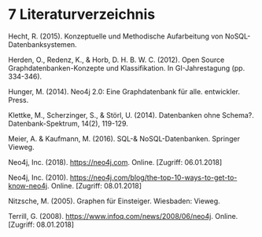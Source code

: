 # 7 Literaturverzeichnis



Hecht, R. (2015). Konzeptuelle und Methodische Aufarbeitung von NoSQL-Datenbanksystemen.

Herden, O., Redenz, K., & Horb, D. H. B. W. C. (2012). Open Source Graphdatenbanken-Konzepte und Klassifikation. In GI-Jahrestagung (pp. 334-346).

Hunger, M. (2014). Neo4j 2.0: Eine Graphdatenbank für alle. entwickler. Press.

Klettke, M., Scherzinger, S., & Störl, U. (2014). Datenbanken ohne Schema?. Datenbank-Spektrum, 14(2), 119-129.

Meier, A. & Kaufmann, M. (2016). SQL-& NoSQL-Datenbanken. Springer Vieweg.

Neo4j, Inc. (2018). https://neo4j.com. Online. [Zugriff: 06.01.2018]

Neo4j, Inc. (2010). https://neo4j.com/blog/the-top-10-ways-to-get-to-know-neo4j. Online. [Zugriff: 08.01.2018]

Nitzsche, M. (2005). Graphen für Einsteiger. Wiesbaden: Vieweg.

Terrill, G. (2008). https://www.infoq.com/news/2008/06/neo4j. Online. [Zugriff: 08.01.2018]